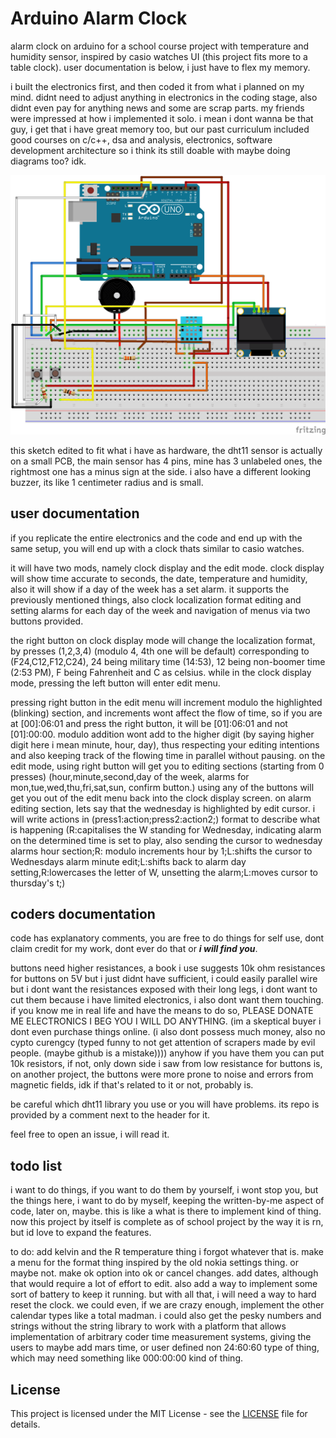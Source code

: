 # Arduino Alarm Clock
 alarm clock on arduino for a school course project with temperature and humidity sensor, inspired by casio watches UI (this project fits more to a table clock). user documentation is below, i just have to flex my memory. 
 
 i built the electronics first, and then coded it from what i planned on my mind. didnt need to adjust anything in electronics in the coding stage, also didnt even pay for anything news and some are scrap parts. my friends were impressed at how i implemented it solo. i mean i dont wanna be that guy, i get that i have great memory too, but our past curriculum included good courses on c/c++, dsa and analysis, electronics, software development architecture so i think its still doable with maybe doing diagrams too? idk. 
 
![[thesketch]](readmethings/fritzingsketchedited.png)

this sketch edited to fit what i have as hardware, the dht11 sensor is actually on a small PCB, the main sensor has 4 pins, mine has 3 unlabeled ones, the rightmost one has a minus sign at the side. i also have a different looking buzzer, its like 1 centimeter radius and is small.

## user documentation
 if you replicate the entire electronics and the code and end up with the same setup, you will end up with a clock thats similar to casio watches. 
 
 it will have two mods, namely clock display and the edit mode. clock display will show time accurate to seconds, the date, temperature and humidity, also it will show if a day of the week has a set alarm. it supports the previously mentioned things, also clock localization format editing and setting alarms for each day of the week and navigation of menus via two buttons provided. 
 
 the right button on clock display mode will change the localization format, by presses (1,2,3,4) (modulo 4, 4th one will be default) corresponding to (F24,C12,F12,C24), 24 being military time (14:53), 12 being non-boomer time (2:53 PM), F being Fahrenheit and C as celsius. while in the clock display mode, pressing the left button will enter edit menu. 
 
 pressing right button in the edit menu will increment modulo the highlighted (blinking) section, and increments wont affect the flow of time, so if you are at \[00\]:06:01 and press the right button, it will be \[01\]:06:01 and not \[01\]:00:00. modulo addition wont add to the higher digit (by saying higher digit here i mean minute, hour, day), thus respecting your editing intentions and also keeping track of the flowing time in parallel without pausing. on the edit mode, using right button will get you to editing sections (starting from 0 presses) (hour,minute,second,day of the week, alarms for mon,tue,wed,thu,fri,sat,sun, confirm button.) using any of the buttons will get you out of the edit menu back into the clock display screen. on alarm editing section, lets say that the wednesday is highlighted by edit cursor. i will write actions in (press1:action;press2:action2;) format to describe what is happening (R:capitalises the W standing for Wednesday, indicating alarm on the determined time is set to play, also sending the cursor to wednesday alarms hour section;R: modulo increments hour by 1;L:shifts the cursor to Wednesdays alarm minute edit;L:shifts back to alarm day setting,R:lowercases the letter of W, unsetting the alarm;L:moves cursor to thursday's t;)

## coders documentation
 code has explanatory comments, you are free to do things for self use, dont claim credit for my work, dont ever do that or ***i will find you***.

 buttons need higher resistances, a book i use suggests 10k ohm resistances for buttons on 5V but i just didnt have sufficient, i could easily parallel wire but i dont want the resistances exposed with their long legs, i dont want to cut them because i have limited electronics, i also dont want them touching. if you know me in real life and have the means to do so, PLEASE DONATE ME ELECTRONICS I BEG YOU I WILL DO ANYTHING. (im a skeptical buyer i dont even purchase things online. (i also dont possess much money, also no cypto curengcy (typed funny to not get attention of scrapers made by evil people. (maybe github is a mistake)))) anyhow if you have them you can put 10k resistors, if not, only down side i saw from low resistance for buttons is, on another project, the buttons were more prone to noise and errors from magnetic fields, idk if that's related to it or not, probably is.
 
 be careful which dht11 library you use or you will have problems. its repo is provided by a comment next to the header for it.

 feel free to open an issue, i will read it.

## todo list
 i want to do things, if you want to do them by yourself, i wont stop you, but the things here, i want to do by myself, keeping the written-by-me aspect of code, later on, maybe. this is like a what is there to implement kind of thing. now this project by itself is complete as of school project by the way it is rn, but id love to expand the features.

 to do: add kelvin and the R temperature thing i forgot whatever that is. make a menu for the format thing inspired by the old nokia settings thing. or maybe not. make ok option into ok or cancel changes. add dates, although that would require a lot of effort to edit. also add a way to implement some sort of battery to keep it running. but with all that, i will need a way to hard reset the clock. we could even, if we are crazy enough, implement the other calendar types like a total madman. i could also get the pesky numbers and strings without the string library to work with a platform that allows implementation of arbitrary coder time measurement systems, giving the users to maybe add mars time, or user defined non 24:60:60 type of thing, which may need something like 000:00:00 kind of thing.

## License
 This project is licensed under the MIT License - see the [LICENSE](LICENSE) file for details.
 

